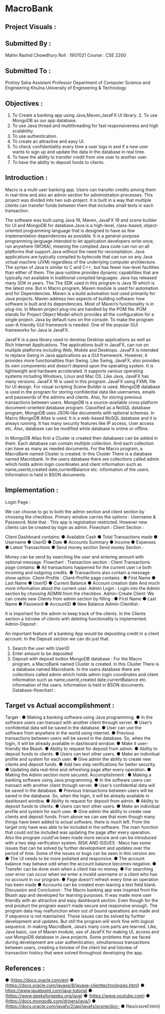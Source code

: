 # MacroBank

## Project Visuals : 


## Submitted By : 
Mahin Rashid Chowdhury 
Roll : 1907021 
Course : CSE 2200 
## Submitted To : 
Prottoy Saha 
Assistant Professor 
Department of Computer Science and Engineering 
Khulna University of Engineering &amp; Technology

## Objectives : 
1. To Create a banking app using Java,Maven,JavaFX UI library. 2. To use MongoDB as our app database. 
3. To use Java thread and multithreading for fast responsiveness and high scalability. 
4. To use authentication. 
5. To create an attractive and easy UI. 
6. To check confidentiality every time a user logs in and if a new user wants to sign up and update the data in the database in real time. 
7. To have the ability to transfer credit from one user to another user. 
8. To have the ability to deposit funds to clients. 

## Introduction : 
Macro is a multi user banking app. Users can transfer credits among them in real-time and also an admin section for administration processes. This project was divided into two sub-project. It is built in a
way that multiple clients can transfer funds between them that includes small texts in each transaction. 

The software was built 
using Java 19, Maven, JavaFX 19 and scene builder for UI and MongoDB for database.Java is a high-level, class-based, object-oriented programming language 
that is designed to have as few implementation dependencies as possible. 
It is a general-purpose programming language intended to let application 
developers write once, run anywhere (WORA), meaning the complied
Java code can run on all platforms that support Java without the need for recompilation. Java applications are typically compiled to bytecode that can run on any Java virtual machine (JVM) regardless of the underlying computer architecture. The syntax of Java is similar to C and C++, but has fewer low-level facilities than either of them. The java runtime provides dynamic capabilities that are typically not available in traditional compiled languages. Java has released many SDK in years. The The SDK used in this program is Java 19 which is the latest one. But in Macro program, Maven module is used for automation and for Dependencies. 
Maven is a build automation tool used primarily for Java projects. Maven address two aspects of building software: how software is built and its dependencies. Most of Maven’s functionality is in plug-ins. In Maven project plug-ins are handled by the POM file. POM stands for Project Object Model which provides all the configuration for a single project. Java by default runs on the console. To make the program user-A friendly GUI framework is needed. One of the popular GUI frameworks for Java is JavaFX.

JavaFX is a java library used to develop 
Desktop applications as well as Rich Internet 
Applications. The applications built in 
JavaFX, can run on multiple platforms 
including Web, Mobile and Desktops. JavaFX is intended to replace Swing in Java applications as a GUI framework. However, it provides more functionalities than Swing. Like Swing, JavaFX, also provides its own components and doesn’t depend upon the operating system. It is lightweight and hardware accelerated. It supports various operating systems including Windows, Linux and Mac OS. Like Java, JavaFX has many versions. JavaFX 16 is used in this program. JavaFX using FXML file for UI design. For visual scripting Scene Builder is used. 
MongoDB database is used in the program for storing confidential data like usernames, emails and passwords of the admins and clients. Also, for storing
previous transactions between users. MongoDB is a source-available cross 
platform document-oriented database program. Classified as a NoSQL database program, MongoDB uses JSON-like documents with optional schemas. In Macro MongoDB Atlas is used. It is a web-based NoSQL database and it is always running. It has many security features like IP access, User access etc. Also, database can be modified while database is online or offline. 

In MongoDB Atlas first a Cluster is created then 
databases can be added in them. Each database can contain multiple collection. And each collection can have as many as needed documents. For the Macro program, a MacroBank named Cluster is created. In this Cluster 
There is a database named Macrobank. 
In the users database there are collections called admin which holds admin login coordinates and client information such as name,userId,created date,currentBalance etc. 
information of the users. Information is held in BSON documents.
## Implementation : 
Login Page : 

We can choose to go to both the admin section and client section by choosing the checkbox. 
Primary window carries the options : 
Username & Password. 
Note that : This app is registration restricted. However new clients can be created by login as admin.
Flowchart : 
Client Section :

Client Dashboard contains: 
● Available Cash 
● Total Transactions made 
● Username 
● UserID 
● Date 
● Accounts Summary 
● Income 
● Expenses 
● Latest Transactions
● Send money section 
Send money Section : 

Money can be send by searching the user and entering amount with optional message. 
Flowchart :
Transaction section :
Client Transactions page contains: 
● All transactions happened for the current user i.e both incoming and outgoing credits. 
● Transactions also contain a message show option. 
Client-Profile :
Client-Profile page contains : 
● First Name 
● Last Name 
● UserID 
● Current Balance 
● Account creation date 
And much more information about the current user. 
Admin Login :
Login into the Admin section by choosing ADMIN from the checkbox. 
Admin-Create Client:
We can create new Clients from admin section by filling : 
● First Name 
● Last Name 
● Password 
● AccountID 
● New Balance 
Admin-Clientlist :

It is important for the admin to keep track of the clients. 
In the Clients section a listview of clients with deleting functionality is implemented. 
Admin-Deposit :

An important feature of a banking 
App would be depositing credit 
In a client account. 
In the Deposit section we can do just that. 
1. Search the user with UserID 
2. Enter amount to be deposited 
3. Deposit with deposit button 
MongoDB database :
For the Macro program, a MacroBank named Cluster is created. In this Cluster 
There is a database named Macrobank. 
In the users database there are collections called admin which holds admin login coordinates and client information such as name,userId,created date,currentBalance etc. 
information of the users. Information is held in BSON documents. Database-flowchart :


## Target vs Actual accomplishment : 
Target : 
● Making a banking software using Java 
programming. 
● In the software users can transact with another client through server. 
● User’s confidential data will be saved in the database. ● User can use the software from anywhere in the world using internet. 
● Previous transactions between users will be saved in the database. So, when the login, it will be already available in dashboard window. 
● Make it user-friendly like Bkash. 
● Ability to request for deposit from admin. 
● Ability to deposit funds to clients. 
● Users can text other users. 
● Make an individual profile and system for each user. 
● Give admin the ability to create new clients and deposit funds. ● Add two step verifications for better security. 
● Updating data real-time and refreshing page after every operation.
● Making the Admin section more secured. 
Accomplishment : 
● Making a banking software using Java 
programming. 
● In the software users can transact with another client through server. 
● User’s confidential data will be saved in the database. ● Previous transactions between users will be saved in the database. So, when the login, it will be already available in dashboard window. 
● Ability to request for deposit from admin. 
● Ability to deposit funds to clients. 
● Users can text other users. 
● Make an individual profile and system for each user. ● Give admin the ability to create new clients and deposit funds. 
From above we can see that even though many things have been added to actual software, there is much left. From the target only have was able to be included in the software. The main function that could not be included was updating the page after every operation. Also the program could’ve been made more secure and can be introduced with a two step verification system.
RISK AND ISSUES : 
Maco has some issues that can be solved by further development and updates over the period of time. Some of the issues or bugs can be seen in this version are: 
● The UI needs to be more polished and responsive. 
● The account balance may behave odd when the account balance becomes negative. 
● Transfer can be done even when a client has no money. 
● For searching user error can occur when we enter a invalid username or a client who has no account in our program. 
● Page doesn’t refresh every time an operation has been made ● Accounts can be created even leaving a text field blank. 
Discussion and Conclusion : 
The Macro banking app was inspired from the Bkash app and developed for learning purposes. It was made more user friendly with an attractive and easy dashboard section. Even though for the end product the program wasn’t made secure and responsive enough. The program data may malfunction when out of bound operations are made and if
sequence is not maintained. These issues can be solved by further development and updates. But still the program will work fine with logical sequence. 
In making MacroBank, Java’s many core parts are learned. Like, Java basic, use of Maven module, use of JavaFX for making UI, access and use MongoDB database in Java projects. Some problems that we faced during development are user authentication, simultaneous transactions between users, creating a listview of the client list and listview of transaction history that were solved throughout developing the app. 

## References : 
● (https://docs.oracle.com/en) 
● (https://docs.oracle.com/javase/8/javase-clienttechnologies.html) ● https://www.javatpoint.com/java-tutorial 
● (https://www.geeksforgeeks.org/java) 
● (https://www.youtube.com) 
● (https://docs.mongodb.com/drivers/java/) 
● (https://docs.oracle.com/javafx/2/api/javafx/scene/doc- ● files/cssref.html)

